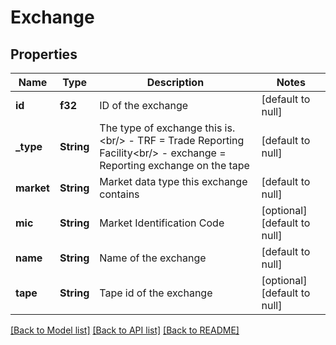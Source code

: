 # Exchange

## Properties
Name | Type | Description | Notes
------------ | ------------- | ------------- | -------------
**id** | **f32** | ID of the exchange | [default to null]
**_type** | **String** | The type of exchange this is.&lt;br/&gt; - TRF &#x3D; Trade Reporting Facility&lt;br/&gt; - exchange &#x3D; Reporting exchange on the tape  | [default to null]
**market** | **String** | Market data type this exchange contains | [default to null]
**mic** | **String** | Market Identification Code | [optional] [default to null]
**name** | **String** | Name of the exchange | [default to null]
**tape** | **String** | Tape id of the exchange | [optional] [default to null]

[[Back to Model list]](../README.md#documentation-for-models) [[Back to API list]](../README.md#documentation-for-api-endpoints) [[Back to README]](../README.md)

